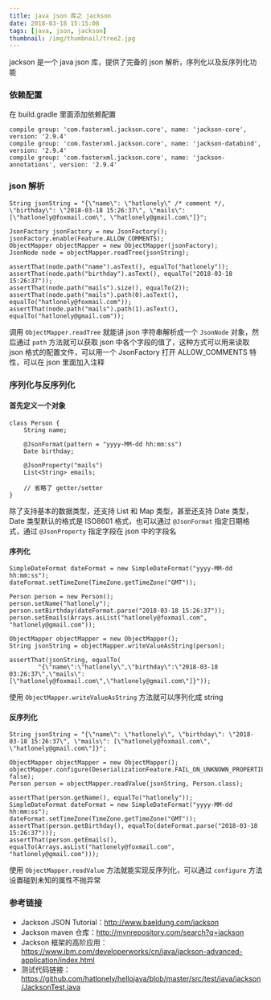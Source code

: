 ```yaml
---
title: java json 库之 jackson
date: 2018-03-18 15:15:08
tags: [java, json, jackson]
thumbnail: /img/thumbnail/tree2.jpg
---
```


jackson 是一个 java json 库，提供了完备的 json 解析，序列化以及反序列化功能

### 依赖配置

在 build.gradle 里面添加依赖配置

```
compile group: 'com.fasterxml.jackson.core', name: 'jackson-core', version: '2.9.4'
compile group: 'com.fasterxml.jackson.core', name: 'jackson-databind', version: '2.9.4'
compile group: 'com.fasterxml.jackson.core', name: 'jackson-annotations', version: '2.9.4'
```

### json 解析

``` golang
String jsonString = "{\"name\": \"hatlonely\" /* comment */, \"birthday\": \"2018-03-18 15:26:37\", \"mails\": [\"hatlonely@foxmail.com\", \"hatlonely@gmail.com\"]}";

JsonFactory jsonFactory = new JsonFactory();
jsonFactory.enable(Feature.ALLOW_COMMENTS);
ObjectMapper objectMapper = new ObjectMapper(jsonFactory);
JsonNode node = objectMapper.readTree(jsonString);

assertThat(node.path("name").asText(), equalTo("hatlonely"));
assertThat(node.path("birthday").asText(), equalTo("2018-03-18 15:26:37"));
assertThat(node.path("mails").size(), equalTo(2));
assertThat(node.path("mails").path(0).asText(), equalTo("hatlonely@foxmail.com"));
assertThat(node.path("mails").path(1).asText(), equalTo("hatlonely@gmail.com"));
```

调用 `ObjectMapper.readTree` 就能讲 json 字符串解析成一个 `JsonNode` 对象，然后通过 `path` 方法就可以获取 json 中各个字段的值了，这种方式可以用来读取 json 格式的配置文件，可以用一个 JsonFactory 打开 ALLOW_COMMENTS 特性，可以在 json 里面加入注释

### 序列化与反序列化

#### 首先定义一个对象

``` golang
class Person {
    String name;

    @JsonFormat(pattern = "yyyy-MM-dd hh:mm:ss")
    Date birthday;

    @JsonProperty("mails")
    List<String> emails;

    // 省略了 getter/setter
}
```

除了支持基本的数据类型，还支持 List 和 Map 类型，甚至还支持 Date 类型，Date 类型默认的格式是 ISO8601 格式，也可以通过 `@JsonFormat` 指定日期格式，通过 `@JsonProperty` 指定字段在 json 中的字段名

#### 序列化

``` golang
SimpleDateFormat dateFormat = new SimpleDateFormat("yyyy-MM-dd hh:mm:ss");
dateFormat.setTimeZone(TimeZone.getTimeZone("GMT"));

Person person = new Person();
person.setName("hatlonely");
person.setBirthday(dateFormat.parse("2018-03-18 15:26:37"));
person.setEmails(Arrays.asList("hatlonely@foxmail.com", "hatlonely@gmail.com"));

ObjectMapper objectMapper = new ObjectMapper();
String jsonString = objectMapper.writeValueAsString(person);

assertThat(jsonString, equalTo(
        "{\"name\":\"hatlonely\",\"birthday\":\"2018-03-18 03:26:37\",\"mails\":[\"hatlonely@foxmail.com\",\"hatlonely@gmail.com\"]}"));
```

使用 `ObjectMapper.writeValueAsString` 方法就可以序列化成 string

#### 反序列化

``` golang
String jsonString = "{\"name\": \"hatlonely\", \"birthday\": \"2018-03-18 15:26:37\", \"mails\": [\"hatlonely@foxmail.com\", \"hatlonely@gmail.com\"]}";

ObjectMapper objectMapper = new ObjectMapper();
objectMapper.configure(DeserializationFeature.FAIL_ON_UNKNOWN_PROPERTIES, false);
Person person = objectMapper.readValue(jsonString, Person.class);

assertThat(person.getName(), equalTo("hatlonely"));
SimpleDateFormat dateFormat = new SimpleDateFormat("yyyy-MM-dd hh:mm:ss");
dateFormat.setTimeZone(TimeZone.getTimeZone("GMT"));
assertThat(person.getBirthday(), equalTo(dateFormat.parse("2018-03-18 15:26:37")));
assertThat(person.getEmails(), equalTo(Arrays.asList("hatlonely@foxmail.com", "hatlonely@gmail.com")));
```

使用 `ObjectMapper.readValue` 方法就能实现反序列化，可以通过 `configure` 方法设置碰到未知的属性不抛异常

### 参考链接

- Jackson JSON Tutorial：<http://www.baeldung.com/jackson>
- Jackson maven 仓库：<http://mvnrepository.com/search?q=jackson>
- Jackson 框架的高阶应用：<https://www.ibm.com/developerworks/cn/java/jackson-advanced-application/index.html>
- 测试代码链接：<https://github.com/hatlonely/hellojava/blob/master/src/test/java/jackson/JacksonTest.java>
